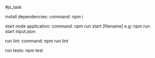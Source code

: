 #js_task

install dependencies:
command: npm i

start node application:
command: npm run start [filename]
e.g: npm run start input.json

run lint:
command: npm run lint

run tests:
npm test

